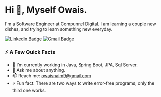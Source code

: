 # Hi 👋, Myself Owais.

I'm a Software Engineer at Compunnel Digital. I am learning a couple new dishes, and trying to learn something new everyday.

[![Linkedin Badge](https://img.shields.io/badge/-owaisnaim-blue?style=flat&logo=Linkedin&logoColor=white&link=https://www.linkedin.com/in/owaisnaim/)](https://www.linkedin.com/in/owaisnaim/)
[![Gmail Badge](https://img.shields.io/badge/-owaisnaim9-c14438?style=flat&logo=Gmail&logoColor=white&link=mailto:owaisnaim9@gmail.com)](mailto:owaisnaim9@gmail.com)

### ⚡️ A Few Quick Facts

- 🔭 I’m currently working in Java, Spring Boot, JPA, Sql Server.
- 💬 Ask me about anything.
- 📫 Reach me: owaisnaim9@gmail.com
- ⚡ Fun fact: There are two ways to write error-free programs; only the third one works.
